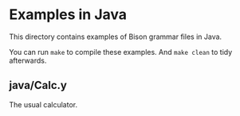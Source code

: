 # Examples in Java

This directory contains examples of Bison grammar files in Java.

You can run `make` to compile these examples.  And `make clean` to tidy
afterwards.

## java/Calc.y
The usual calculator.

<!---

Local Variables:
mode: markdown
fill-column: 76
ispell-dictionary: "american"
End:

Copyright (C) 2018 Free Software Foundation, Inc.

Permission is granted to copy, distribute and/or modify this document
under the terms of the GNU Free Documentation License, Version 1.3 or
any later version published by the Free Software Foundation; with no
Invariant Sections, with no Front-Cover Texts, and with no Back-Cover
Texts.  A copy of the license is included in the "GNU Free
Documentation License" file as part of this distribution.
--->
